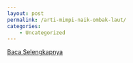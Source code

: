 ```yaml
---
layout: post
permalink: /arti-mimpi-naik-ombak-laut/
categories:
    - Uncategorized
---
```


[Baca Selengkapnya](/07)